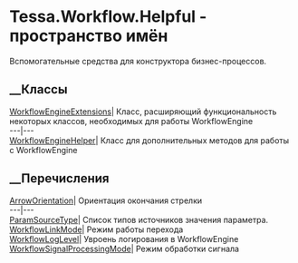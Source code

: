 # Tessa.Workflow.Helpful - пространство имён
Вспомогательные средства для конструктора бизнес-процессов.
##  __Классы
[WorkflowEngineExtensions](T_Tessa_Workflow_Helpful_WorkflowEngineExtensions.htm)|
Класс, расширяющий функциональность некоторых классов, необходимых для работы
WorkflowEngine  
---|---  
[WorkflowEngineHelper](T_Tessa_Workflow_Helpful_WorkflowEngineHelper.htm)|
Класс для дополнительных методов для работы с WorkflowEngine  
## __Перечисления
[ArrowOrientation](T_Tessa_Workflow_Helpful_ArrowOrientation.htm)|  Ориентация
окончания стрелки  
---|---  
[ParamSourceType](T_Tessa_Workflow_Helpful_ParamSourceType.htm)|  Список типов
источников значения параметра.  
[WorkflowLinkMode](T_Tessa_Workflow_Helpful_WorkflowLinkMode.htm)|  Режим
работы перехода  
[WorkflowLogLevel](T_Tessa_Workflow_Helpful_WorkflowLogLevel.htm)|  Увроень
логирования в WorkflowEngine  
[WorkflowSignalProcessingMode](T_Tessa_Workflow_Helpful_WorkflowSignalProcessingMode.htm)|
Режим обработки сигнала
